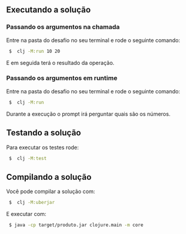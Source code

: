 ## Executando a solução

### Passando os argumentos na chamada
Entre na pasta do desafio no seu terminal e rode o seguinte comando: 
```bash
 $  clj -M:run 10 20
 ```
E em seguida terá o resultado da operação.

### Passando os argumentos em runtime
Entre na pasta do desafio no seu terminal e rode o seguinte comando:
```bash
 $  clj -M:run
 ```
Durante a execução o prompt irá perguntar quais são os números.

## Testando a solução

Para executar os testes rode:
```bash
 $  clj -M:test
 ```

## Compilando a solução

Você pode compilar a solução com:
```bash
 $  clj -M:uberjar
 ```

E executar com:
```bash
 $ java -cp target/produto.jar clojure.main -m core
 ```